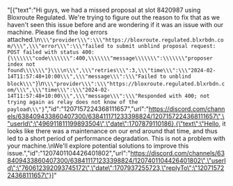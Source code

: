 "[{\"text\":\"Hi guys, we had a missed proposal at slot 8420987 using Bloxroute Regulated. We're trying to figure out the reason to fix that as we haven't seen this issue before and are wondering if it was an issue with our machine. Please find the log errors attached.\\n`\\\"provider\\\":\\\"https://bloxroute.regulated.blxrbdn.com/\\\",\\\"error\\\":\\\"failed to submit unblind proposal request: POST failed with status 400: {\\\\\\\"code\\\\\\\":400,\\\\\\\"message\\\\\\\":\\\\\\\"proposer index not found\\\\\\\"}\\\\n\\\",\\\"retries\\\":3,\\\"time\\\":\\\"2024-02-14T11:57:48+10:00\\\",\\\"message\\\":\\\"Failed to unblind block\\\"}`\\n`\\\"provider\\\":\\\"https://bloxroute.regulated.blxrbdn.com/\\\",\\\"time\\\":\\\"2024-02-14T11:57:48+10:00\\\",\\\"message\\\":\\\"Responded with 400; not trying again as relay does not know of the payload\\\"}`\",\"id\":\"1207157224368111657\",\"url\":\"https://discord.com/channels/638409433860407300/638411171233398824/1207157224368111657\",\"userId\":\"496911811199893504\",\"date\":1707879110186},{\"text\":\"Hello, it looks like there was a maintenance on our end around that time, and thus led to a short period of performance degradation. This is not a problem with your machine.\\nWe'll explore potential solutions to improve this issue.\",\"id\":\"1207401104426401802\",\"url\":\"https://discord.com/channels/638409433860407300/638411171233398824/1207401104426401802\",\"userId\":\"760612392093745172\",\"date\":1707937255723,\"replyTo\":\"1207157224368111657\"}]"